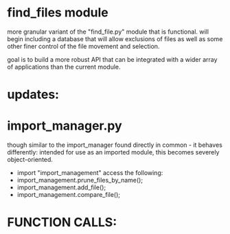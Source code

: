 # find_files module

more granular variant of the "find_file.py" module that is functional.
will begin including a database that will allow exclusions of files as
well as some other finer control of the file movement and selection.

goal is to build a more robust API that can be integrated with a wider array of 
applications than the current module.

# updates:

# import_manager.py
  though similar to the import_manager found directly in common - it behaves differently: intended for
  use as an imported module, this becomes severely object-oriented.
  * import "import_management"
  access the following:
  * import_management.prune_files_by_name();
  * import_management.add_file();
  * import_management.compare_file();
  


# FUNCTION CALLS:

